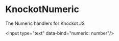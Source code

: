 KnockotNumeric
==============

The Numeric handlers for Knockot JS

&lt;input type="text" data-bind="numeric: number"/&gt;
